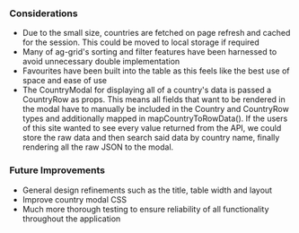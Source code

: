 ### Considerations

- Due to the small size, countries are fetched on page refresh and cached for the session. This could be moved to local
  storage if required
- Many of ag-grid's sorting and filter features have been harnessed to avoid unnecessary double implementation
- Favourites have been built into the table as this feels like the best use of space and ease of use
- The CountryModal for displaying all of a country's data is passed a CountryRow as props. This means all fields that
  want to be rendered in the modal have to manually be included in the Country and CountryRow types and additionally
  mapped in mapCountryToRowData(). If the users of this site wanted to see every value returned from the API, we could
  store the raw data and then search said data by country name, finally rendering all the raw JSON to the modal. 

### Future Improvements

- General design refinements such as the title, table width and layout
- Improve country modal CSS
- Much more thorough testing to ensure reliability of all functionality throughout the application